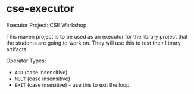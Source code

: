 # cse-executor

Executor Project: CSE Workshop

This maven project is to be used as an executor for the library project that the students are going to work on. They will use this to test their library artifacts.

Operator Types:

* `ADD` (case insensitive)
* `MULT` (case insensitive)
* `EXIT` (case insesitive) - use this to exit the loop.
